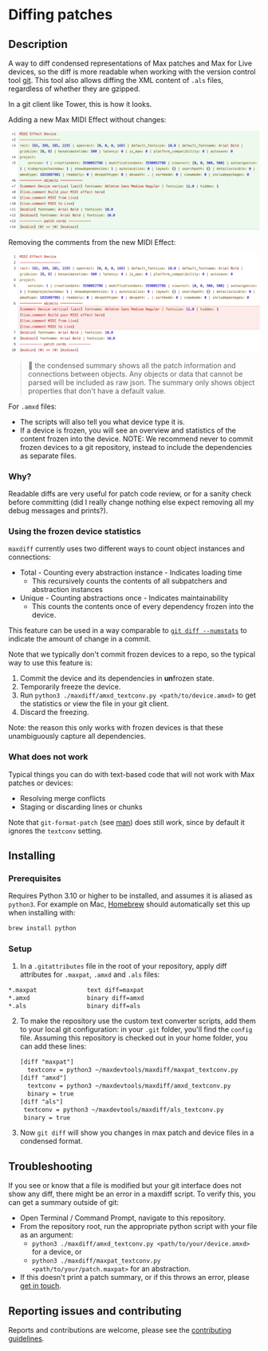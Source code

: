 # Diffing patches

## Description

A way to diff condensed representations of Max patches and Max for Live devices, so the diff is more readable when working with the version control tool [git](https://git-scm.com/). This tool also allows diffing the XML content of `.als` files, regardless of whether they are gzipped.

In a git client like Tower, this is how it looks.

Adding a new Max MIDI Effect without changes:

![Adding](add-midi-effect.png)

Removing the comments from the new MIDI Effect:

![Removing](remove-comments.png)

> :pushpin: the condensed summary shows all the patch information and connections between objects. Any objects or data that cannot be parsed will be included as raw json. The summary only shows object properties that don't have a default value.

For `.amxd` files:
* The scripts will also tell you what device type it is. 
* If a device is frozen, you will see an overview and statistics of the content frozen into the device. NOTE: We recommend never to commit frozen devices to a git repository, instead to include the dependencies as separate files.

### Why?

Readable diffs are very useful for patch code review, or for a sanity check before committing (did I really change nothing else expect removing all my debug messages and prints?).

### Using the frozen device statistics

`maxdiff` currently uses two different ways to count object instances and connections:

* Total - Counting every abstraction instance - Indicates loading time
  * This recursively counts the contents of all subpatchers and abstraction instances
* Unique - Counting abstractions once - Indicates maintainability
  * This counts the contents once of every dependency frozen into the device.

This feature can be used in a way comparable to [`git diff --numstats`](https://git-scm.com/docs/git-diff#Documentation/git-diff.txt---numstat) to indicate the amount of change in a commit.

Note that we typically don't commit frozen devices to a repo, so the typical way to use this feature is:

1. Commit the device and its dependencies in **un**frozen state.
2. Temporarily freeze the device.
3. Run `python3 ./maxdiff/amxd_textconv.py <path/to/device.amxd>` to get the statistics or view the file in your git client.
4. Discard the freezing.

Note: the reason this only works with frozen devices is that these unambiguously capture all dependencies.

### What does not work

Typical things you can do with text-based code that will not work with Max patches or devices:
* Resolving merge conflicts
* Staging or discarding lines or chunks

Note that `git-format-patch` (see [man](https://git-scm.com/docs/git-format-patch)) does still work, since by default it ignores the `textconv` setting.

## Installing

### Prerequisites

Requires Python 3.10 or higher to be installed, and assumes it is aliased as `python3`. For example on Mac, [Homebrew](https://brew.sh/) should automatically set this up when installing with:

```bash
brew install python
```

### Setup

1. In a `.gitattributes` file in the root of your repository, apply diff attributes for `.maxpat`, `.amxd` and `.als` files:
```text
*.maxpat              text diff=maxpat
*.amxd                binary diff=amxd
*.als                 binary diff=als
```

2. To make the repository use the custom text converter scripts, add them to your local git configuration: in your `.git` folder, you'll find the `config` file. Assuming this repository is checked out in your home folder, you can add these lines:

   ```text
   [diff "maxpat"]
     textconv = python3 ~/maxdevtools/maxdiff/maxpat_textconv.py
   [diff "amxd"]
     textconv = python3 ~/maxdevtools/maxdiff/amxd_textconv.py
     binary = true
   [diff "als"]
    textconv = python3 ~/maxdevtools/maxdiff/als_textconv.py
    binary = true
   ```

3. Now `git diff` will show you changes in max patch and device files in a condensed format.

## Troubleshooting

If you see or know that a file is modified but your git interface does not show any diff, there might be an error in a maxdiff script. To verify this, you can get a summary outside of git:

* Open Terminal / Command Prompt, navigate to this repository.
* From the repository root, run the appropriate python script with your file as an argument:
  * `python3 ./maxdiff/amxd_textconv.py <path/to/your/device.amxd>` for a device, or
  * `python3 ./maxdiff/maxpat_textconv.py <path/to/your/patch.maxpat>` for an abstraction.
* If this doesn't print a patch summary, or if this throws an error, please [get in touch](CONTRIBUTING.md).

## Reporting issues and contributing

Reports and contributions are welcome, please see the [contributing guidelines](CONTRIBUTING.md).